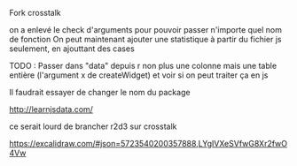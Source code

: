 Fork crosstalk

on a enlevé le check d'arguments pour pouvoir passer n'importe quel nom de fonction
On peut maintenant ajouter une statistique à partir du fichier js seulement, en ajouttant des cases

TODO :
Passer dans "data" depuis r non plus une colonne mais une table entière (l'argument x de createWidget) et voir si on peut traiter ça en js

Il faudrait essayer de changer le nom du package

http://learnjsdata.com/

ce serait lourd de brancher r2d3 sur crosstalk


https://excalidraw.com/#json=5723540200357888,LYgIVXeSVfwG8Xr2fwO4Vw
